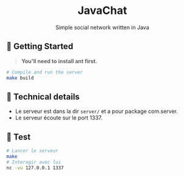 <div align="center">

# JavaChat
Simple social network written in Java

</div>



## 🚀 Getting Started
> **You'll need to install ant first.**

```bash
# Compile and run the server
make build

```

## 📝 Technical details

- Le serveur est dans la dir `server/` et a pour package com.server. 
- Le serveur écoute sur le port 1337.

## 🧪 Test

```bash
# Lancer le serveur
make
# Interagir avec lui
nc -vu 127.0.0.1 1337
```